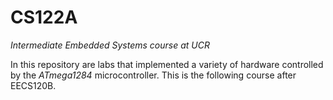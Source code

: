 # CS122A
*Intermediate Embedded Systems course at UCR*

In this repository are labs that implemented a variety of hardware controlled by the *ATmega1284* microcontroller. This is the following course after EECS120B.
